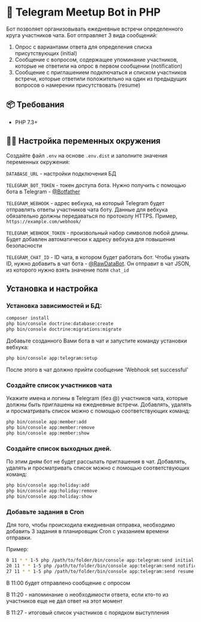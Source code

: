 # 🤖 Telegram Meetup Bot in PHP

Бот позволяет организовывать ежедневные встречи определенного круга участников чата. Бот отправляет 3 вида сообщений:
1. Опрос с вариантами ответа для определения списка присутствующих (initial)
2. Сообщение с вопросом, содержащее упоминание участников, которые не ответили на опрос в первом сообщении (notification)
3. Сообщение с приглашением подключаться и списком участников встречи, которые ответили положительно на один из предыдущих вопросов о намерении присутствовать (resume)

## 📦 Требования

* PHP 7.3+

## 👩‍💻 Настройка переменных окружения

Создайте файл `.env` на основе `.env.dist` и заполните значения переменных окружения:

`DATABASE_URL` - настройки подключения БД

`TELEGRAM_BOT_TOKEN` - токен доступа бота. Нужно получить с помощью бота в Telegram - [@Botfather](https://t.me/botfather)

`TELEGRAM_WEBHOOK` - адрес вебхука, на который Telegram будет отправлять ответы участников чата боту. Данные для вебхука обязательно должны передаваться по протоколу HTTPS. Пример, `https://example.com/webhook/`

`TELEGRAM_WEBHOOK_TOKEN` - произвольный набор символов любой длины. Будет добавлен автоматически к адресу вебхука для повышения безопасности

`TELEGRAM_CHAT_ID` - ID чата, в котором будет работать бот. Чтобы узнать ID, нужно добавить в чат бота - [@RawDataBot](https://t.me/RawDataBot). Он отправит в чат JSON, из которого нужно взять значение поля `chat_id`

## Установка и настройка

### Установка зависимостей и БД:

```bash
composer install
php bin/console doctrine:database:create
php bin/console doctrine:migrations:migrate
```

Добавьте созданного Вами бота в чат и запустите команду установки вебхука:
```bash
php bin/console app:telegram:setup
```
После этого в чат должно прийти сообщение 'Webhook set successful'

### Создайте список участников чата 
Укажите имена и логины в Telegram (без @) участников чата, которые должны быть приглашены на ежедневные встречи. Добавлять, удалять и просматривать список можно с помощью соответствующих команд:
```bash
php bin/console app:member:add
php bin/console app:member:remove
php bin/console app:member:show
```
### Создайте список выходных дней. 
По этим дням бот не будет рассылать приглашения в чат. Добавлять, удалять и просматривать список можно с помощью соответствующих команд:
```bash
php bin/console app:holiday:add
php bin/console app:holiday:remove
php bin/console app:holiday:show
```
### Добавьте задания в Cron
Для того, чтобы происходила ежедневная отправка, необходимо добавить 3 задания в планировщик Cron с указанием времени отправки.

Пример:
```bash
0 11 * * 1-5 php /path/to/folder/bin/console app:telegram:send initial
20 11 * * 1-5 php /path/to/folder/bin/console app:telegram:send notification
27 11 * * 1-5 php /path/to/folder/bin/console app:telegram:send resume
```
В 11:00 будет отправлено сообщение с опросом

В 11:20 - напоминание о необходимости ответа, если кто-то из участников еще не дал ответ на этот момент

В 11:27 - итоговый список участников с порядком выступления